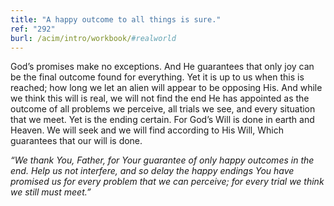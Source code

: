 ```yaml
---
title: "A happy outcome to all things is sure."
ref: "292"
burl: /acim/intro/workbook/#realworld
---
```


God’s promises make no exceptions. And He guarantees that only joy can
be the final outcome found for everything. Yet it is up to us when this
is reached; how long we let an alien will appear to be opposing His. And
while we think this will is real, we will not find the end He has
appointed as the outcome of all problems we perceive, all trials we see,
and every situation that we meet. Yet is the ending certain. For God’s
Will is done in earth and Heaven. We will seek and we will find
according to His Will, Which guarantees that our will is done.

*“We thank You, Father, for Your guarantee of only happy outcomes in the
end. Help us not interfere, and so delay the happy endings You have
promised us for every problem that we can perceive; for every trial we
think we still must meet.”*

